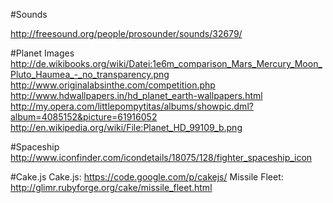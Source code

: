 #Sounds

http://freesound.org/people/prosounder/sounds/32679/

#Planet Images
http://de.wikibooks.org/wiki/Datei:1e6m_comparison_Mars_Mercury_Moon_Pluto_Haumea_-_no_transparency.png
http://www.originalabsinthe.com/competition.php
http://www.hdwallpapers.in/hd_planet_earth-wallpapers.html
http://my.opera.com/littlepompytitas/albums/showpic.dml?album=4085152&picture=61916052
http://en.wikipedia.org/wiki/File:Planet_HD_99109_b.png

#Spaceship
http://www.iconfinder.com/icondetails/18075/128/fighter_spaceship_icon

#Cake.js
Cake.js: https://code.google.com/p/cakejs/
Missile Fleet: http://glimr.rubyforge.org/cake/missile_fleet.html
